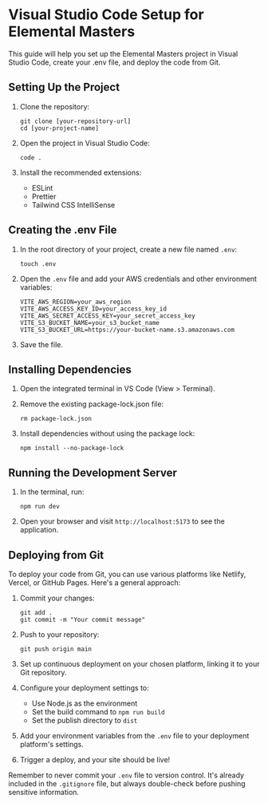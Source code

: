 # Visual Studio Code Setup for Elemental Masters

This guide will help you set up the Elemental Masters project in Visual Studio Code, create your .env file, and deploy the code from Git.

## Setting Up the Project

1. Clone the repository:
   ```
   git clone [your-repository-url]
   cd [your-project-name]
   ```

2. Open the project in Visual Studio Code:
   ```
   code .
   ```

3. Install the recommended extensions:
   - ESLint
   - Prettier
   - Tailwind CSS IntelliSense

## Creating the .env File

1. In the root directory of your project, create a new file named `.env`:
   ```
   touch .env
   ```

2. Open the `.env` file and add your AWS credentials and other environment variables:
   ```
   VITE_AWS_REGION=your_aws_region
   VITE_AWS_ACCESS_KEY_ID=your_access_key_id
   VITE_AWS_SECRET_ACCESS_KEY=your_secret_access_key
   VITE_S3_BUCKET_NAME=your_s3_bucket_name
   VITE_S3_BUCKET_URL=https://your-bucket-name.s3.amazonaws.com
   ```

3. Save the file.

## Installing Dependencies

1. Open the integrated terminal in VS Code (View > Terminal).

2. Remove the existing package-lock.json file:
   ```
   rm package-lock.json
   ```

3. Install dependencies without using the package lock:
   ```
   npm install --no-package-lock
   ```

## Running the Development Server

1. In the terminal, run:
   ```
   npm run dev
   ```

2. Open your browser and visit `http://localhost:5173` to see the application.

## Deploying from Git

To deploy your code from Git, you can use various platforms like Netlify, Vercel, or GitHub Pages. Here's a general approach:

1. Commit your changes:
   ```
   git add .
   git commit -m "Your commit message"
   ```

2. Push to your repository:
   ```
   git push origin main
   ```

3. Set up continuous deployment on your chosen platform, linking it to your Git repository.

4. Configure your deployment settings to:
   - Use Node.js as the environment
   - Set the build command to `npm run build`
   - Set the publish directory to `dist`

5. Add your environment variables from the `.env` file to your deployment platform's settings.

6. Trigger a deploy, and your site should be live!

Remember to never commit your `.env` file to version control. It's already included in the `.gitignore` file, but always double-check before pushing sensitive information.